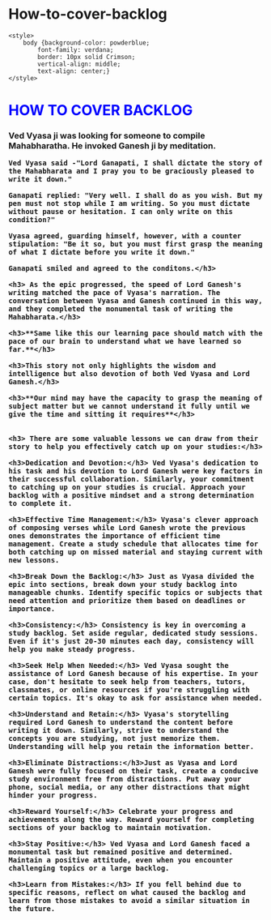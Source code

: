 # How-to-cover-backlog
<!DOCTYPE html>
<html lang="en">
<head>
    <meta charset="UTF-8">
    <meta name="viewport" content="width=device-width, initial-scale=1.0">
    <title>How To Cover Backlog</title>

    <style>
        body {background-color: powderblue;
            font-family: verdana;
            border: 10px solid Crimson;
            vertical-align: middle;
            text-align: center;}
    </style>
</head>
<body>
   <h1 style="color:blue;">HOW TO COVER BACKLOG</h1> 

   <h3>Ved Vyasa ji was looking for someone to compile Mahabharatha. He invoked Ganesh ji by meditation.
    
    Ved Vyasa said -"Lord Ganapati, I shall dictate the story of the Mahabharata and I pray you to be graciously pleased to write it down."
    
    Ganapati replied: "Very well. I shall do as you wish. But my pen must not stop while I am writing. So you must dictate without pause or hesitation. I can only write on this condition?"
    
    Vyasa agreed, guarding himself, however, with a counter stipulation: "Be it so, but you must first grasp the meaning of what I dictate before you write it down."
    
    Ganapati smiled and agreed to the conditons.</h3>
    
    <h3> As the epic progressed, the speed of Lord Ganesh's writing matched the pace of Vyasa's narration. The conversation between Vyasa and Ganesh continued in this way, and they completed the monumental task of writing the Mahabharata.</h3>
    
    <h3>**Same like this our learning pace should match with the pace of our brain to understand what we have learned so far.**</h3>
    
    <h3>This story not only highlights the wisdom and intelligence but also devotion of both Ved Vyasa and Lord Ganesh.</h3>
    
    <h3>**Our mind may have the capacity to grasp the meaning of subject matter but we cannot understand it fully until we give the time and sitting it requires**</h3>
    
    
    <h3> There are some valuable lessons we can draw from their story to help you effectively catch up on your studies:</h3>
    
    <h3>Dedication and Devotion:</h3> Ved Vyasa's dedication to his task and his devotion to Lord Ganesh were key factors in their successful collaboration. Similarly, your commitment to catching up on your studies is crucial. Approach your backlog with a positive mindset and a strong determination to complete it.
    
    <h3>Effective Time Management:</h3> Vyasa's clever approach of composing verses while Lord Ganesh wrote the previous ones demonstrates the importance of efficient time management. Create a study schedule that allocates time for both catching up on missed material and staying current with new lessons.
    
    <h3>Break Down the Backlog:</h3> Just as Vyasa divided the epic into sections, break down your study backlog into manageable chunks. Identify specific topics or subjects that need attention and prioritize them based on deadlines or importance.
    
    <h3>Consistency:</h3> Consistency is key in overcoming a study backlog. Set aside regular, dedicated study sessions. Even if it's just 20-30 minutes each day, consistency will help you make steady progress.
    
    <h3>Seek Help When Needed:</h3> Ved Vyasa sought the assistance of Lord Ganesh because of his expertise. In your case, don't hesitate to seek help from teachers, tutors, classmates, or online resources if you're struggling with certain topics. It's okay to ask for assistance when needed.
    
    <h3>Understand and Retain:</h3> Vyasa's storytelling required Lord Ganesh to understand the content before writing it down. Similarly, strive to understand the concepts you are studying, not just memorize them. Understanding will help you retain the information better.
    
    <h3>Eliminate Distractions:</h3>Just as Vyasa and Lord Ganesh were fully focused on their task, create a conducive study environment free from distractions. Put away your phone, social media, or any other distractions that might hinder your progress.
    
    <h3>Reward Yourself:</h3> Celebrate your progress and achievements along the way. Reward yourself for completing sections of your backlog to maintain motivation.
    
    <h3>Stay Positive:</h3> Ved Vyasa and Lord Ganesh faced a monumental task but remained positive and determined. Maintain a positive attitude, even when you encounter challenging topics or a large backlog.
    
    <h3>Learn from Mistakes:</h3> If you fell behind due to specific reasons, reflect on what caused the backlog and learn from those mistakes to avoid a similar situation in the future.
    

</body>
</html>
